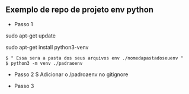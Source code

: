 ## Exemplo de repo de projeto env python


- Passo 1

sudo apt-get update

sudo apt-get install python3-venv

    $ " Essa sera a pasta dos seus arquivos env ./nomedapastadoseuenv "
    $ python3 -m venv ./padraoenv

- Passo 2
    $ Adicionar o /padroaenv no gitignore


- Passo 3
